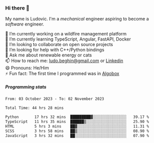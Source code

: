 ### Hi there 👋

My name is Ludovic. I'm a *mechanical* engineer aspiring to become a *software* engineer.

 🔭 I’m currently working on a wildfire management platform<br/>
 🌱 I’m currently learning TypeScript, Angular, FastAPI, Docker<br/>
 👯 I’m looking to collaborate on open source projects<br/>
 🤔 I’m looking for help with C++/Python bindings<br/>
 💬 Ask me about renewable energy or cats<br/>
 📫 How to reach me: ludo.beghin@gmail.com or [Linkedin](https://www.linkedin.com/in/ludovic-beghin/)<br/>
 😄 Pronouns: He/Him<br/>
 ⚡ Fun fact: The first time I programmed was in [Algobox](https://fr.wikipedia.org/wiki/Algobox)<br/>

##### Programming stats
<!--START_SECTION:waka-->

```txt
From: 03 October 2023 - To: 02 November 2023

Total Time: 44 hrs 28 mins

Python       17 hrs 32 mins  █████████▓░░░░░░░░░░░░░░░   39.17 %
TypeScript   11 hrs 35 mins  ██████▒░░░░░░░░░░░░░░░░░░   25.90 %
HTML         5 hrs 3 mins    ██▓░░░░░░░░░░░░░░░░░░░░░░   11.31 %
SCSS         3 hrs 58 mins   ██▒░░░░░░░░░░░░░░░░░░░░░░   08.90 %
JavaScript   3 hrs 32 mins   ██░░░░░░░░░░░░░░░░░░░░░░░   07.90 %
```

<!--END_SECTION:waka-->
